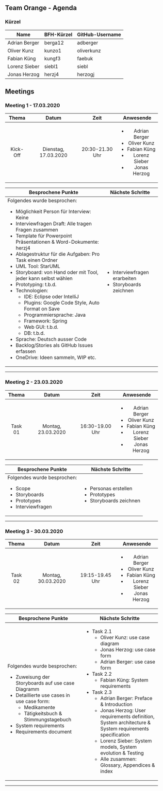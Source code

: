 
## Team Orange - Agenda
### Kürzel
Name | BFH-Kürzel | GitHub-Username
-----|--------|--------
Adrian Berger | berga12 | adberger
Oliver Kunz | kunzo1 | oliverkunz
Fabian Küng | kungf3 | faebuk
Lorenz Sieber | siebl1 | siebl
Jonas Herzog | herzj4 | herzogj

## Meetings
### Meeting 1 - 17.03.2020
Thema | Datum | Zeit | Anwesende
:-----------:|:------------:|:------------:|:------------:
Kick-Off | Dienstag, 17.03.2020 | 20:30-21.30 Uhr | <ul><li>Adrian Berger</li><li>Oliver Kunz</li><li>Fabian Küng</li><li>Lorenz Sieber</li><li>Jonas Herzog</li></ul>

Besprochene Punkte | Nächste Schritte
-----------|------------
Folgendes wurde besprochen: <ul><li>Möglichkeit Person für Interview: Keine</li><li>Interviewfragen Draft: Alle tragen Fragen zusammen</li><li>Template für Powerpoint Präsentationen & Word-Dokumente: herzj4</li><li>Ablagestruktur für die Aufgaben: Pro Task einen Ordner</li><li>UML Tool: StarUML</li><li>Storyboard: von Hand oder mit Tool, jeder kann selbst wählen</li><li>Prototyping: t.b.d.</li><li>Technologien:<ul><li>IDE: Eclipse oder IntelliJ</li><li>Plugins: Google Code Style, Auto Format on Save</li><li>Programmiersprache: Java</li><li>Framework: Spring</li><li>Web GUI: t.b.d.</li><li>DB: t.b.d.</li></ul></li><li>Sprache: Deutsch ausser Code</li><li>Backlog/Stories als GitHub Issues erfassen</li><li>OneDrive: Ideen sammeln, WIP etc.</li></ul> | <ul><li>Interviewfragen erarbeiten</li><li>Storyboards zeichnen</li></ul>

***

### Meeting 2 - 23.03.2020
Thema | Datum | Zeit | Anwesende
:-----------:|:------------:|:------------:|:--------:
Task 01 | Montag, 23.03.2020 | 16:30-19.00 Uhr | <ul><li>Adrian Berger</li><li>Oliver Kunz</li><li>Fabian Küng</li><li>Lorenz Sieber</li><li>Jonas Herzog</li></ul>

Besprochene Punkte | Nächste Schritte
---------|----------
Folgendes wurde besprochen: <ul><li>Scope</li><li>Storyboards</li><li>Prototypes</li><li>Interviewfragen</li> | <ul><li>Personas erstellen</li><li>Prototypes</li><li>Storyboards zeichnen</li></ul>

***

### Meeting 3 - 30.03.2020
Thema | Datum | Zeit | Anwesende
:-----------:|:------------:|:------------:|:--------:
Task 02 | Montag, 30.03.2020 | 19:15-19.45 Uhr | <ul><li>Adrian Berger</li><li>Oliver Kunz</li><li>Fabian Küng</li><li>Lorenz Sieber</li><li>Jonas Herzog</li></ul>

Besprochene Punkte | Nächste Schritte
---------|----------
Folgendes wurde besprochen: <ul><li>Zuweisung der Storyboards auf use case Diagramm</li><li>Detaillierte use cases in use case form:<ul><li>Medikamente</li><li>Tätigkeitsbuch & Stimmungstagebuch</li></ul></li><li>System requirements</li><li>Requirements document</li></ul> | <ul><li>Task 2.1<ul><li>Oliver Kunz: use case diagram</li><li>Jonas Herzog: use case form</li><li>Adrian Berger: use case form</li></ul><li>Task 2.2<ul><li>Fabian Küng: System requirements</li></ul><li>Task 2.3<ul><li>Adrian Berger: Preface & Introduction</li><li>Jonas Herzog: User requirements definition, System architecture & System requirements specification</li><li>Lorenz Sieber: System models, System evolution & Testing</li><li>Alle zusammen: Glossary, Appendices & index</li></ul></li></ul>

***
